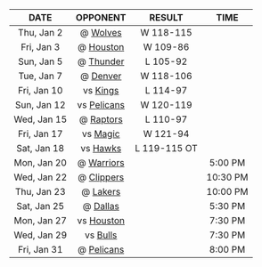 |    DATE     |            OPPONENT            |    RESULT    |   TIME   |
|:-----------:|:------------------------------:|:------------:|:--------:|
| Thu, Jan 2  |  @ [Wolves](/r/timberwolves)   |  W 118-115   |          |
| Fri, Jan 3  |    @ [Houston](/r/rockets)     |   W 109-86   |          |
| Sun, Jan 5  |    @ [Thunder](/r/Thunder)     |   L 105-92   |          |
| Tue, Jan 7  |  @ [Denver](/r/denvernuggets)  |  W 118-106   |          |
| Fri, Jan 10 |      vs [Kings](/r/kings)      |   L 114-97   |          |
| Sun, Jan 12 | vs [Pelicans](/r/NOLAPelicans) |  W 120-119   |          |
| Wed, Jan 15 | @ [Raptors](/r/torontoraptors) |   L 110-97   |          |
| Fri, Jan 17 |  vs [Magic](/r/OrlandoMagic)   |   W 121-94   |          |
| Sat, Jan 18 |  vs [Hawks](/r/AtlantaHawks)   | L 119-115 OT |          |
| Mon, Jan 20 |   @ [Warriors](/r/warriors)    |              | 5:00 PM  |
| Wed, Jan 22 |  @ [Clippers](/r/LAClippers)   |              | 10:30 PM |
| Thu, Jan 23 |     @ [Lakers](/r/lakers)      |              | 10:00 PM |
| Sat, Jan 25 |    @ [Dallas](/r/Mavericks)    |              | 5:30 PM  |
| Mon, Jan 27 |    vs [Houston](/r/rockets)    |              | 7:30 PM  |
| Wed, Jan 29 |  vs [Bulls](/r/chicagobulls)   |              | 7:30 PM  |
| Fri, Jan 31 | @ [Pelicans](/r/NOLAPelicans)  |              | 8:00 PM  |